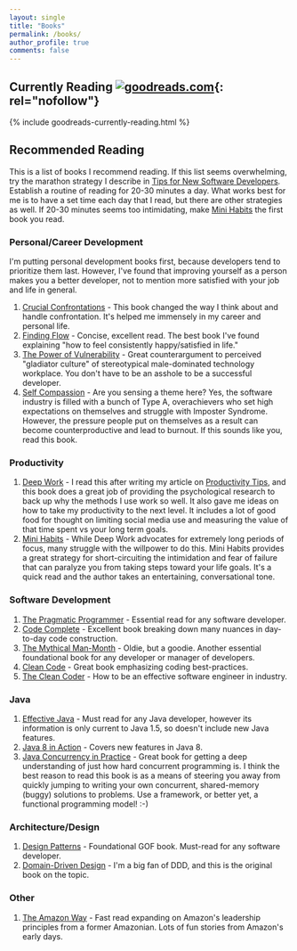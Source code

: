 ```yaml
---
layout: single
title: "Books"
permalink: /books/
author_profile: true
comments: false
---
```


## Currently Reading [![goodreads.com](https://www.goodreads.com/images/widget/widget_logo.gif)](https://www.goodreads.com/){: rel="nofollow"}

{% include goodreads-currently-reading.html %}

## Recommended Reading

This is a list of books I recommend reading. If this list seems overwhelming, try the marathon strategy I describe in [Tips for New Software Developers](/tips-for-new-software-developers/). Establish a routine of reading for 20-30 minutes a day. What works best for me is to have a set time each day that I read, but there are other strategies as well. If 20-30 minutes seems too intimidating, make [Mini Habits](https://www.amazon.com/Mini-Habits-Smaller-Bigger-Results/dp/1494882272) the first book you read.

### Personal/Career Development

I'm putting personal development books first, because developers tend to prioritize them last. However, I've found that improving yourself as a person makes you a better developer, not to mention more satisfied with your job and life in general.

1. [Crucial Confrontations](https://www.amazon.com/Crucial-Confrontations-Resolving-Promises-Expectations/dp/0071446524) - This book changed the way I think about and handle confrontation. It's helped me immensely in my career and personal life.
1. [Finding Flow](https://www.amazon.com/Finding-Flow-Psychology-Engagement-Masterminds/dp/0465024114) - Concise, excellent read. The best book I've found explaining "how to feel consistently happy/satisfied in life."
1. [The Power of Vulnerability](https://www.amazon.com/Power-Vulnerability-Teachings-Authenticity-Connection/dp/B00D1Z9RFU) - Great counterargument to perceived "gladiator culture" of stereotypical male-dominated technology workplace. You don't have to be an asshole to be a successful developer.
1. [Self Compassion](https://www.amazon.com/Self-Compassion-Proven-Power-Being-Yourself/dp/0061733520) - Are you sensing a theme here? Yes, the software industry is filled with a bunch of Type A, overachievers who set high expectations on themselves and struggle with Imposter Syndrome. However, the pressure people put on themselves as a result can become counterproductive and lead to burnout. If this sounds like you, read this book.

### Productivity

1. [Deep Work](https://www.amazon.com/Deep-Work-Focused-Success-Distracted/dp/1455586692) - I read this after writing my article on [Productivity Tips](/productivity-tips/), and this book does a great job of providing the psychological research to back up why the methods I use work so well. It also gave me ideas on how to take my productivity to the next level. It includes a lot of good food for thought on limiting social media use and measuring the value of that time spent vs your long term goals.
1. [Mini Habits](https://www.amazon.com/Mini-Habits-Smaller-Bigger-Results/dp/1494882272) - While Deep Work advocates for extremely long periods of focus, many struggle with the willpower to do this. Mini Habits provides a great strategy for short-circuiting the intimidation and fear of failure that can paralyze you from taking steps toward your life goals. It's a quick read and the author takes an entertaining, conversational tone.

### Software Development

1. [The Pragmatic Programmer](https://www.amazon.com/Pragmatic-Programmer-Journeyman-Master/dp/020161622X) - Essential read for any software developer.
1. [Code Complete](https://www.amazon.com/Code-Complete-Practical-Handbook-Construction/dp/0735619670) - Excellent book breaking down many nuances in day-to-day code construction.
1. [The Mythical Man-Month](https://www.amazon.com/Mythical-Man-Month-Software-Engineering-Anniversary/dp/0201835959) - Oldie, but a goodie. Another essential foundational book for any developer or manager of developers.
1. [Clean Code](https://www.amazon.com/Clean-Code-Handbook-Software-Craftsmanship/dp/0132350882) - Great book emphasizing coding best-practices.
1. [The Clean Coder](https://www.amazon.com/Clean-Coder-Conduct-Professional-Programmers/dp/0137081073) - How to be an effective software engineer in industry.

### Java

1. [Effective Java](https://www.amazon.com/Effective-Java-2nd-Joshua-Bloch/dp/0321356683) - Must read for any Java developer, however its information is only current to Java 1.5, so doesn't include new Java features.
1. [Java 8 in Action](https://www.amazon.com/Java-Action-Lambdas-functional-style-programming/dp/1617291994) - Covers new features in Java 8.
1. [Java Concurrency in Practice](https://www.amazon.com/Java-Concurrency-Practice-Brian-Goetz/dp/0321349601) - Great book for getting a deep understanding of just how hard concurrent programming is. I think the best reason to read this book is as a means of steering you away from quickly jumping to writing your own concurrent, shared-memory (buggy) solutions to problems. Use a framework, or better yet, a functional programming model! :-)

### Architecture/Design

1. [Design Patterns](https://www.amazon.com/Design-Patterns-Elements-Reusable-Object-Oriented/dp/0201633612) - Foundational GOF book. Must-read for any software developer.
1. [Domain-Driven Design](https://www.amazon.com/Domain-Driven-Design-Tackling-Complexity-Software/dp/0321125215) - I'm a big fan of DDD, and this is the original book on the topic.

### Other

1. [The Amazon Way](https://www.amazon.com/Amazon-Way-Leadership-Principles-Disruptive/dp/1499296770) - Fast read expanding on Amazon's leadership principles from a former Amazonian. Lots of fun stories from Amazon's early days.
